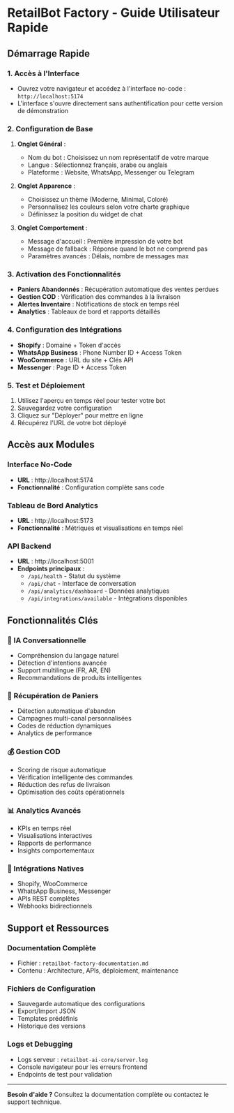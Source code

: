 # RetailBot Factory - Guide Utilisateur Rapide

## Démarrage Rapide

### 1. Accès à l'Interface
- Ouvrez votre navigateur et accédez à l'interface no-code : `http://localhost:5174`
- L'interface s'ouvre directement sans authentification pour cette version de démonstration

### 2. Configuration de Base
1. **Onglet Général** :
   - Nom du bot : Choisissez un nom représentatif de votre marque
   - Langue : Sélectionnez français, arabe ou anglais
   - Plateforme : Website, WhatsApp, Messenger ou Telegram

2. **Onglet Apparence** :
   - Choisissez un thème (Moderne, Minimal, Coloré)
   - Personnalisez les couleurs selon votre charte graphique
   - Définissez la position du widget de chat

3. **Onglet Comportement** :
   - Message d'accueil : Première impression de votre bot
   - Message de fallback : Réponse quand le bot ne comprend pas
   - Paramètres avancés : Délais, nombre de messages max

### 3. Activation des Fonctionnalités
- **Paniers Abandonnés** : Récupération automatique des ventes perdues
- **Gestion COD** : Vérification des commandes à la livraison
- **Alertes Inventaire** : Notifications de stock en temps réel
- **Analytics** : Tableaux de bord et rapports détaillés

### 4. Configuration des Intégrations
- **Shopify** : Domaine + Token d'accès
- **WhatsApp Business** : Phone Number ID + Access Token
- **WooCommerce** : URL du site + Clés API
- **Messenger** : Page ID + Access Token

### 5. Test et Déploiement
1. Utilisez l'aperçu en temps réel pour tester votre bot
2. Sauvegardez votre configuration
3. Cliquez sur "Déployer" pour mettre en ligne
4. Récupérez l'URL de votre bot déployé

## Accès aux Modules

### Interface No-Code
- **URL** : http://localhost:5174
- **Fonctionnalité** : Configuration complète sans code

### Tableau de Bord Analytics
- **URL** : http://localhost:5173
- **Fonctionnalité** : Métriques et visualisations en temps réel

### API Backend
- **URL** : http://localhost:5001
- **Endpoints principaux** :
  - `/api/health` - Statut du système
  - `/api/chat` - Interface de conversation
  - `/api/analytics/dashboard` - Données analytiques
  - `/api/integrations/available` - Intégrations disponibles

## Fonctionnalités Clés

### 🤖 IA Conversationnelle
- Compréhension du langage naturel
- Détection d'intentions avancée
- Support multilingue (FR, AR, EN)
- Recommandations de produits intelligentes

### 🛒 Récupération de Paniers
- Détection automatique d'abandon
- Campagnes multi-canal personnalisées
- Codes de réduction dynamiques
- Analytics de performance

### 💰 Gestion COD
- Scoring de risque automatique
- Vérification intelligente des commandes
- Réduction des refus de livraison
- Optimisation des coûts opérationnels

### 📊 Analytics Avancés
- KPIs en temps réel
- Visualisations interactives
- Rapports de performance
- Insights comportementaux

### 🔗 Intégrations Natives
- Shopify, WooCommerce
- WhatsApp Business, Messenger
- APIs REST complètes
- Webhooks bidirectionnels

## Support et Ressources

### Documentation Complète
- Fichier : `retailbot-factory-documentation.md`
- Contenu : Architecture, APIs, déploiement, maintenance

### Fichiers de Configuration
- Sauvegarde automatique des configurations
- Export/Import JSON
- Templates prédéfinis
- Historique des versions

### Logs et Debugging
- Logs serveur : `retailbot-ai-core/server.log`
- Console navigateur pour les erreurs frontend
- Endpoints de test pour validation

---

**Besoin d'aide ?** Consultez la documentation complète ou contactez le support technique.

